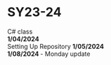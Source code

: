 # SY23-24
C# class <br>
<b> 1/04/2024 </b> <br>
Setting Up Repository
<b> 1/05/2024 </b> <br>
<b> 1/08/2024 </b> - Monday update <br>